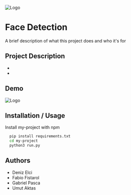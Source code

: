 
![Logo](https://dev-to-uploads.s3.amazonaws.com/uploads/articles/th5xamgrr6se0x5ro4g6.png)

    
# Face Detection

A brief description of what this project does and who it's for


## Project Description

 - 
 - 
## Demo

![Logo]()


  
## Installation / Usage

Install my-project with npm

```bash
  pip install requirements.txt
  cd my-project
  python3 run.py
```
    
## Authors

- Deniz Elci 
- Fabio Fistarol
- Gabriel Pasca
- Umut Aktas

  